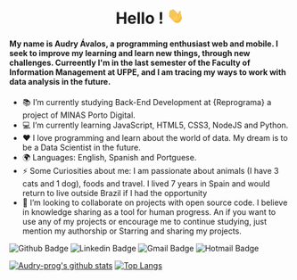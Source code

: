 <h1 align="center"> Hello <developers>! <img src="https://raw.githubusercontent.com/ABSphreak/ABSphreak/master/gifs/Hi.gif" width="30px"></h1>

<h4> My name is Audry Ávalos, a programming enthusiast web and mobile. I seek to improve my learning and learn new things, through new challenges. Curreently I'm in the last semester of the Faculty of Information Management at UFPE, and I am tracing my ways to work with data analysis in the future. </h4>
 
- 📚 I’m currently studying Back-End Development at {Reprograma} a project of MINAS Porto Digital.
- 💻 I’m currently learning JavaScript, HTML5, CSS3, NodeJS and Python.
- ❤️ I love programming and learn about the world of data. My dream is to be a Data Scientist in the future.
- 🌍 Languages: English, Spanish and Portguese.
- ⚡ Some Curiosities about me: I am passionate about animals (I have 3 cats and 1 dog), foods and travel. I lived 7 years in Spain and would return to live outside Brazil if I had the opportunity
- 👯 I’m looking to collaborate on projects with open source code. I believe in knowledge sharing as a tool for human progress. An if you want to use any of my projects or encourage me to continue studying, just mention my authorship or Starring and sharing my projects.



![Github Badge](https://img.shields.io/badge/-Github-000?style=flat-square&logo=Github&logoColor=white&link=https://github.com/Audry-prog) ![Linkedin Badge](https://img.shields.io/badge/-LinkedIn-blue?style=flat-square&logo=Linkedin&logoColor=white&link=https://www.linkedin.com/in/audry-%C3%A1valos-b902b533) ![Gmail Badge](https://img.shields.io/badge/-Gmail-c14438?style=flat-square&logo=Gmail&logoColor=white&link=mailto:linda.audry@gmail.com) ![Hotmail Badge](https://img.shields.io/badge/-Hotmail-c14438?style=flat-square&logo=Gmail&logoColor=white&link=mailto:audryavalos@hotmail.com)

[![Audry-prog's github stats](https://github-readme-stats.vercel.app/api?username=Audry-prog&show_icons=true&theme=radical)](https://github.com/Audry-prog/github-readme-stats) [![Top Langs](https://github-readme-stats.vercel.app/api/top-langs/?username=Audry-prog&layout=compact&theme=radical)](https://github.com/Audry-prog/github-readme-stats)

